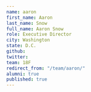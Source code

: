 ```yaml
---
name: aaron
first_name: Aaron
last_name: Snow
full_name: Aaron Snow
role: Executive Director
city: Washington
state: D.C.
github:
twitter:
team: 18F
redirect_from: "/team/aaron/"
alumni: true
published: true
---
```


